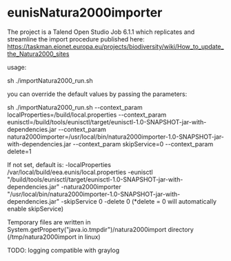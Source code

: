 # eunisNatura2000importer

The project is a Talend Open Studio Job 6.1.1 which replicates and streamline the import procedure published here:
https://taskman.eionet.europa.eu/projects/biodiversity/wiki/How_to_update_the_Natura2000_sites

usage:

sh ./importNatura2000_run.sh

you can override the default values by passing the parameters:

sh ./importNatura2000_run.sh --context_param localProperties=/build/local.properties --context_param eunisctl=/build/tools/eunisctl/target/eunisctl-1.0-SNAPSHOT-jar-with-dependencies.jar --context_param natura2000importer=/usr/local/bin/natura2000importer-1.0-SNAPSHOT-jar-with-dependencies.jar --context_param skipService=0 --context_param delete=1

If not set, default is:
-localProperties /var/local/build/eea.eunis/local.properties
-eunisctl "/build/tools/eunisctl/target/eunisctl-1.0-SNAPSHOT-jar-with-dependencies.jar"
-natura2000importer "/usr/local/bin/natura2000importer-1.0-SNAPSHOT-jar-with-dependencies.jar"
-skipService 0
-delete 0 (*delete = 0 will automatically enable skipService)

Temporary files are written in System.getProperty("java.io.tmpdir")/natura2000import directory (/tmp/natura2000import in linux)

TODO: logging compatible with graylog
